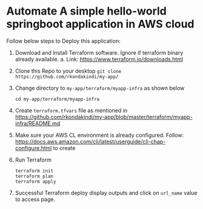 # Automate A simple hello-world springboot application in AWS cloud

Follow below steps to Deploy this application:

1. Download and Install Terraform software. Ignore if terraform binary already available. 
   a. Link: https://www.terraform.io/downloads.html
2. Clone this Repo to your desktop
   `git clone https://github.com/rkondakindi/my-app/`
3. Change directory to `my-app/terraform/myapp-infra` as shown below

   `cd my-app/terraform/myapp-infra`
4. Create `terraform.tfvars` file as mentioned in https://github.com/rkondakindi/my-app/blob/master/terraform/myapp-infra/README.md
6. Make sure your AWS CL environment is already configured. Follow: https://docs.aws.amazon.com/cli/latest/userguide/cli-chap-configure.html to create  
5. Run Terraform
   ```
   terraform init
   terraform plan
   terraform apply
   ```
6. Successful Terraform deploy display outputs and click on `url_name` value to access page.
